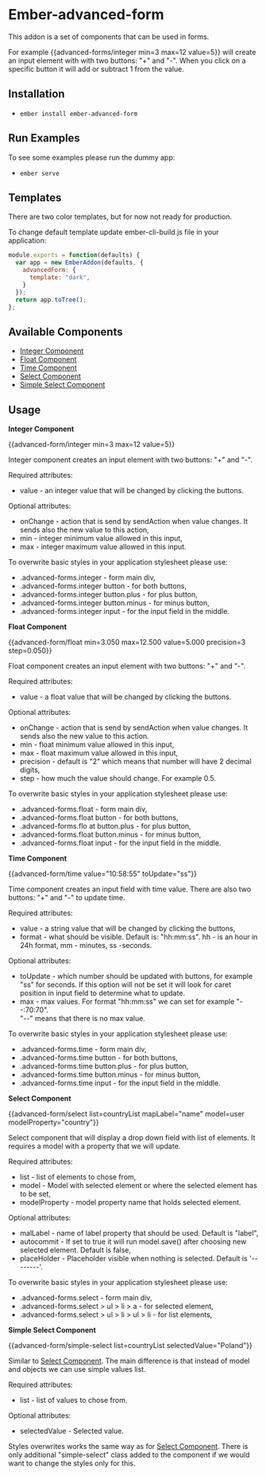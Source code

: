 # Ember-advanced-form

This addon is a set of components that can be used in forms.

For example {{advanced-forms/integer min=3 max=12 value=5}} will create an input element with with two buttons:
"+" and "-". When you click on a specific button it will add or subtract 1 from the value.

## Installation

* `ember install ember-advanced-form`

## Run Examples

To see some examples please run the dummy app:

* `ember serve`


## Templates  

There are two color templates, but for now not ready for production.

To change default template update ember-cli-build.js file in your application:

```javascript
module.exports = function(defaults) {
  var app = new EmberAddon(defaults, {
    advancedForm: {
      template: "dark",
    }
  });
  return app.toTree();
};
```

## Available Components

* [Integer Component](#integer_component)
* [Float Component](#float_component)
* [Time Component](#time_component)
* [Select Component](#select_component)
* [Simple Select Component](#simple_select_component)

## Usage  

<a name="integer_component"></a>__Integer Component__  

{{advanced-form/integer min=3 max=12 value=5}}

Integer component creates an input element with two buttons: "+" and "-".  

Required attributes:  
* value - an integer value that will be changed by clicking the buttons.  

Optional attributes:  
* onChange - action that is send by sendAction when value changes. It sends also the new value to this action,  
* min - integer minimum value allowed in this input,  
* max - integer maximum value allowed in this input.  

To overwrite basic styles in your application stylesheet please use:  
* .advanced-forms.integer - form main div,  
* .advanced-forms.integer button - for both buttons,  
* .advanced-forms.integer button.plus - for plus button,  
* .advanced-forms.integer button.minus - for minus button,  
* .advanced-forms.integer input - for the input field in the middle.  

<a name="float_component"></a>__Float Component__  

{{advanced-form/float min=3.050 max=12.500 value=5.000 precision=3 step=0.050}}  

Float component creates an input element with two buttons: "+" and "-".  

Required attributes:  
* value - a float value that will be changed by clicking the buttons.  

Optional attributes:  
* onChange - action that is send by sendAction when value changes. It sends also the new value to this action.
* min - float minimum value allowed in this input,  
* max - float maximum value allowed in this input,  
* precision - default is "2" which means that number will have 2 decimal digits,  
* step - how much the value should change. For example 0.5.  

To overwrite basic styles in your application stylesheet please use:  
* .advanced-forms.float - form main div,  
* .advanced-forms.float button - for both buttons,  
* .advanced-forms.flo
at button.plus - for plus button,  
* .advanced-forms.float button.minus - for minus button,  
* .advanced-forms.float input - for the input field in the middle.  

<a name="time_component"></a> __Time Component__  

{{advanced-form/time value="10:58:55" toUpdate="ss"}}

Time component creates an input field with time value. There are also two buttons: "+" and "-" to update time.  

Required attributes:
* value - a string value that will be changed by clicking the buttons,  
* format - what should be visible. Default is: "hh:mm:ss". hh - is an hour in 24h format, mm - minutes, ss -seconds.

Optional attributes:  
* toUpdate - which number should be updated with buttons, for example "ss" for seconds. If this option will not be set it will look for caret position in input field to determine what to update.  
* max - max values. For format "hh:mm:ss" we can set for example "--:70:70".  
"--" means that there is no max value.  

To overwrite basic styles in your application stylesheet please use:  
* .advanced-forms.time - form main div,  
* .advanced-forms.time button - for both buttons,  
* .advanced-forms.time button.plus - for plus button,  
* .advanced-forms.time button.minus - for minus button,  
* .advanced-forms.time input - for the input field in the middle.  

<a name="select_component"></a>__Select Component__  

{{advanced-form/select list=countryList mapLabel="name" model=user modelProperty="country"}}

Select component that will display a drop down field with list of elements. It requires a model with a property that we will update.  

Required attributes:  
* list - list of elements to chose from,  
* model - Model with selected element or where the selected element has to be set,  
* modelProperty - model property name that holds selected element.  

Optional attributes:  
* malLabel - name of label property that should be used. Default is "label",  
* autocommit - If set to true it will run model.save() after choosing new selected element. Default is false,  
* placeHolder - Placeholder visible when nothing is selected. Default is '--------'.

To overwrite basic styles in your application stylesheet please use:  
* .advanced-forms.select - form main div,  
* .advanced-forms.select > ul > li > a - for selected element,  
* .advanced-forms.select > ul > li > ul > li - for list elements,  

<a name="simple_select_component"></a>__Simple Select Component__  

{{advanced-form/simple-select list=countryList selectedValue="Poland"}}  

Similar to [Select Component](#select_component). The main difference is that instead of model and objects we can use simple values list.

Required attributes:  
* list - list of values to chose from.  

Optional attributes:  
* selectedValue - Selected value.  

Styles overwrites works the same way as for [Select Component](#select_component). There is only additional "simple-select" class added to the component if we would want to change the styles only for this.
